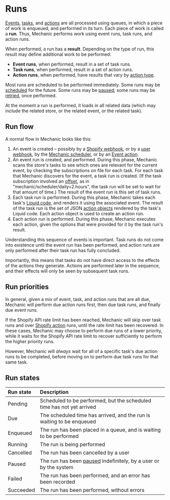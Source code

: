 # Runs

[Events](../events/), [tasks](../tasks/), and [actions](../actions/) are all processed using queues, in which a piece of work is enqueued, and performed in its turn. Each piece of work is called a **run**. Thus, Mechanic performs work using event runs, task runs, and action runs.

When performed, a run has a **result**. Depending on the type of run, this result may define additional work to be performed:

* **Event runs**, when performed, result in a set of task runs.
* **Task runs**, when performed, result in a set of action runs.
* **Action runs**, when performed, have results that vary by [action type](../actions/#action-types).

Most runs are scheduled to be performed immediately. Some runs may be [scheduled](scheduling.md) for the future. Some runs may be [paused](pauses.md); some runs may be [retried](retries.md), once performed.

At the moment a run is performed, it loads in all related data \(which may include the related store, or the related event, or the related task\). 

## Run flow

A normal flow in Mechanic looks like this:

1. An event is created – possibly by a [Shopify webhook](../../platform/webhooks.md), or by a [user webhook](../../platform/webhooks.md), by the [Mechanic scheduler](../../platform/events/topics.md#scheduler), or by an [Event action](../actions/event.md).
2. An event run is created, and performed. During this phase, Mechanic scans the store's tasks to see which ones are relevant for the current event, by checking the subscriptions on file for each task. For each task that Mechanic discovers for the event, a task run is created. \(If the task subscription involved an [offset](../tasks/subscriptions.md#offsets), as in "mechanic/scheduler/daily+2.hours", the task run will be set to wait for that amount of time.\) The result of the event run is this set of task runs.
3. Each task run is performed. During this phase, Mechanic takes each task's [Liquid code](../tasks/code/), and renders it using the associated event. The result of the task run is the set of JSON [action objects](../tasks/code/action-objects.md) rendered by the task's Liquid code. Each action object is used to create an action run.
4. Each action run is performed. During this phase, Mechanic executes each action, given the options that were provided for it by the task run's result.

Understanding this sequence of events is important. Task runs do not come into existence until the event run has been performed, and action runs are only performed after their task run has fully concluded.

Importantly, this means that tasks do not have direct access to the effects of the actions they generate. Actions are performed later in the sequence, and their effects will only be seen by subsequent task runs.

## Run priorities

In general, given a mix of event, task, and action runs that are all due, Mechanic will perform due action runs first, then due task runs, and finally due event runs.

If the Shopify API rate limit has been reached, Mechanic will skip over task runs and over [Shopify action](../actions/shopify.md) runs, until the rate limit has been recovered. In these cases, Mechanic may choose to perform due runs of a lower priority, while it waits for the Shopify API rate limit to recover sufficiently to perform the higher priority runs.

However, Mechanic will _always_ wait for all of a specific task's due action runs to be completed, before moving on to perform due task runs for that same task.

## Run states

| Run state | Description |
| :--- | :--- |
| Pending | Scheduled to be performed, but the scheduled time has not yet arrived |
| Due | The scheduled time has arrived, and the run is waiting to be enqueued |
| Enqueued | The run has been placed in a queue, and is waiting to be performed |
| Running | The run is being performed |
| Cancelled | The run has been cancelled by a user |
| Paused | The run has been [paused](pauses.md) indefinitely, by a user or by the system |
| Failed | The run has been performed, and an error has been recorded |
| Succeeded | The run has been performed, without errors |

